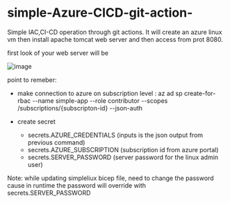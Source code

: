 # simple-Azure-CICD-git-action-
Simple IAC,CI-CD operation through git actions.
It will create an azure linux vm 
then install apache tomcat web server 
and then access from prot 8080.

first look of your web server will be 

![image](https://github.com/JBLarpan/simple-Azure-CICD-git-action-/assets/52735073/c740b2d0-9b19-4794-a0d0-79ee4478caf5)


point to remeber: 
- make connection to azure on subscription level :
az ad sp create-for-rbac --name simple-app --role contributor --scopes /subscriptions/{subscripton-id} --json-auth

- create secret
  - secrets.AZURE_CREDENTIALS (inputs is the json output from previous command)
  - secrets.AZURE_SUBSCRIPTION (subscription id from azure portal)
  - secrets.SERVER_PASSWORD (server password for the linux admin user)

 Note: while updating simpleliux bicep file, need to change the password cause in runtime the password will override with secrets.SERVER_PASSWORD
